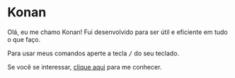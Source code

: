 <!-- markdownlint-disable MD033 -->

# Konan

Olá, eu me chamo Konan! Fui desenvolvido para ser útil e eficiente em tudo o que faço.

Para usar meus comandos aperte a tecla <kbd>/</kbd> do seu teclado.

Se você se interessar, [clique aqui](https://discord.com/api/oauth2/authorize?client_id=930281485301317633&scope=applications.commands+bot&permissions=2199023255551) para me conhecer.
